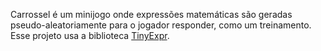 Carrossel é um minijogo onde expressões matemáticas são geradas pseudo-aleatoriamente para o jogador responder, como um treinamento.
Esse projeto usa a biblioteca [TinyExpr](https://github.com/codeplea/tinyexpr).
